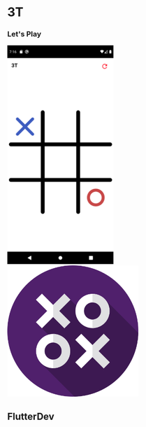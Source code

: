# 3T

### Let's Play

<img src = "ss.png" height="500rem" /> <img src = "tictactoe.png" height="300rem" /> 

## FlutterDev
